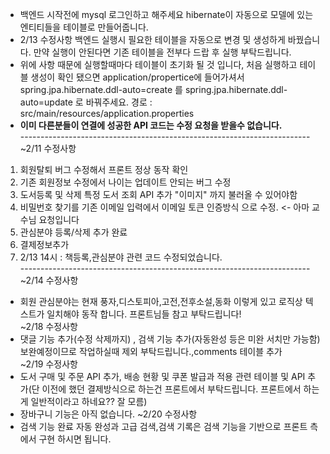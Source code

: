 * 백엔드 시작전에 mysql 로그인하고 해주세요 hibernate이 자동으로 모델에 있는 엔티티들을 테이블로 만들어줍니다. <br>
* 2/13 수정사항 백엔드 실행시 필요한 테이블을 자동으로 변경 및 생성하게 바꿨습니다. 만약 실행이 안된다면 기존 테이블을 전부다 드랍 후 실행 부탁드립니다.
* 위에 사항 때문에 실행할때마다 테이블이 초기화 될 것 입니다, 처음 실행하고 테이블 생성이 확인 됐으면 application/propertice에 들어가셔서 spring.jpa.hibernate.ddl-auto=create 를 spring.jpa.hibernate.ddl-auto=update 로 바꿔주세요.     경로 : src/main/resources/application.properties <br>
* <b>이미 다른분들이 연결에 성공한 API 코드는 수정 요청을 받을수 없습니다.</b><br>
------------------------------------------------------------------------<br>
~2/11 수정사항 <br>
1. 회원탈퇴 버그 수정해서 프론트 정상 동작 확인 <br>
2. 기존 회원정보 수정에서 나이는 업데이트 안되는 버그 수정 <br>
3. 도서등록 및 삭제 특정 도서 조회 API 추가 "이미지" 까지 불러올 수 있어야함 <br>
4. 비밀번호 찾기를 기존 이메일 입력에서 이메일 토큰 인증방식 으로 수정. <- 아마 교수님 요청입니다 
5. 관심분야 등록/삭제 추가 완료
6. 결제정보추가<br>
7. 2/13 14시 : 책등록,관심분야 관련 코드 수정되었습니다.<br>
------------------------------------------------------------------------<br>
~2/14 수정사항
* 회원 관심분야는 현재 풍자,디스토피아,고전,전후소설,동화 이렇게 있고 로직상 텍스트가 일치해야 동작 합니다. 프론트님들 참고 부탁드립니다! <br>
~2/18 수정사항
* 댓글 기능 추가(수정 삭제까지) , 검색 기능 추가(자동완성 등은 미완 서치만 가능함) 보완예정이므로 작업하실때 제외 부탁드립니다.,comments 테이블 추가<br>
~2/19 수정사항
* 도서 구매 및 주문 API 추가, 배송 현황 및 쿠폰 발급과 적용 관련 테이블 및 API 추가(단 이전에 했던 결제방식으로 하는건 프론트에서 부탁드립니다. 프론트에서 하는게 일반적이라고 하네요?? 잘 모름)<br>
* 장바구니 기능은 아직 없습니다.
~2/20 수정사항
* 검색 기능 완료 자동 완성과 고급 검색,검색 기록은 검색 기능을 기반으로 프론트 측에서 구현 하시면 됩니다.

